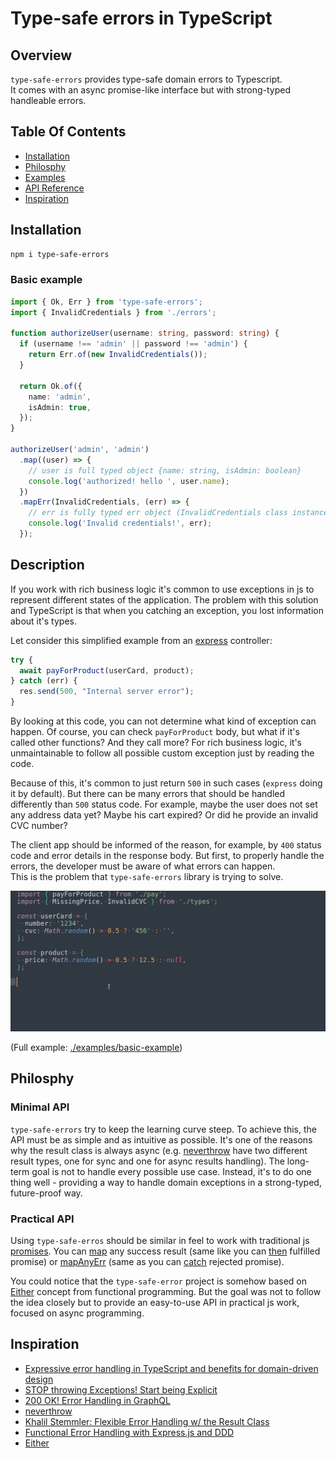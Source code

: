 # Type-safe errors in TypeScript

## Overview
`type-safe-errors` provides type-safe domain errors to Typescript.  
It comes with an async promise-like interface but with strong-typed handleable errors.

## Table Of Contents

* [Installation](#installation)
* [Philosphy](#philosphy)
* [Examples](./examples)
* [API Reference](./docs/REFERENCE.md)
* [Inspiration](#inspiration)

## Installation

```sh
npm i type-safe-errors
```

### Basic example

```ts
import { Ok, Err } from 'type-safe-errors';
import { InvalidCredentials } from './errors';

function authorizeUser(username: string, password: string) {
  if (username !== 'admin' || password !== 'admin') {
    return Err.of(new InvalidCredentials());
  }

  return Ok.of({
    name: 'admin',
    isAdmin: true,
  });
}

authorizeUser('admin', 'admin')
  .map((user) => {
    // user is full typed object {name: string, isAdmin: boolean}
    console.log('authorized! hello ', user.name);
  })
  .mapErr(InvalidCredentials, (err) => {
    // err is fully typed err object (InvalidCredentials class instance)
    console.log('Invalid credentials!', err);
  });
```

## Description
If you work with rich business logic it's common to use exceptions in js to represent different states of the application. The problem with this solution and TypeScript is that when you catching an exception, you lost information about it's types. 

Let consider this simplified example from an [express](https://expressjs.com/) controller:

```ts
try {
  await payForProduct(userCard, product);
} catch (err) {
  res.send(500, "Internal server error");
}
```

By looking at this code, you can not determine what kind of exception can happen.
Of course, you can check `payForProduct` body, but what if it's called other functions? And they call more? For rich business logic, it's unmaintainable to follow all
possible custom exception just by reading the code.  

Because of this, it's common to just return `500` in such cases (`express` doing it by default). But there can be many errors that should be handled differently than `500` status code. For example, maybe the user does not set any address data yet? Maybe his cart expired? Or did he provide an invalid CVC number?  

The client app should be informed of the reason, for example, by `400` status code and error details in the response body. But first, to properly handle the errors, the developer must be aware of what errors can happen.  
This is the problem that `type-safe-errors` library is trying to solve.  

![screen-gif](./docs/basic-example.gif)

(Full example: [./examples/basic-example](./examples/basic-example))

## Philosphy

### Minimal API
`type-safe-errors` try to keep the learning curve steep. To achieve this, the API must be as simple and as intuitive as possible. It's one of the reasons why the result class is always async (e.g. [neverthrow](https://github.com/supermacro/neverthrow) have two different result types, one for sync and one for async results handling).
The long-term goal is not to handle every possible use case. Instead, it's to do one thing well - providing a way to handle domain exceptions in a strong-typed, future-proof way.

### Practical API
Using `type-safe-erros` should be similar in feel to work with traditional js [promises](https://developer.mozilla.org/en-US/docs/Web/JavaScript/Reference/Global_Objects/Promise). You can [map](./docs/REFERENCE.md#okmapcallback) any success result (same like you can [then](https://developer.mozilla.org/en-US/docs/Web/JavaScript/Reference/Global_Objects/Promise/then) fulfilled promise) or [mapAnyErr](./docs/REFERENCE.md#errmapanyerrcallback) (same as you can [catch](https://developer.mozilla.org/en-US/docs/Web/JavaScript/Reference/Global_Objects/Promise/catch) rejected promise).

You could notice that the `type-safe-error` project is somehow based on [Either](https://github.com/sanctuary-js/sanctuary-either) concept from functional programming. But the goal was not to follow the idea closely but to provide an easy-to-use API in practical js work, focused on async programming.

## Inspiration
 - [Expressive error handling in TypeScript and benefits for domain-driven design](https://medium.com/inato/expressive-error-handling-in-typescript-and-benefits-for-domain-driven-design-70726e061c86)
 - [STOP throwing Exceptions! Start being Explicit](https://www.youtube.com/watch?v=4UEanbBaJy4&t=5s)
 - [200 OK! Error Handling in GraphQL](https://www.youtube.com/watch?v=A5-H6MtTvqk)
 - [neverthrow](https://github.com/supermacro/neverthrow)
 - [Khalil Stemmler: Flexible Error Handling w/ the Result Class](https://khalilstemmler.com/articles/enterprise-typescript-nodejs/handling-errors-result-class/)
 - [Functional Error Handling with Express.js and DDD](https://khalilstemmler.com/articles/enterprise-typescript-nodejs/functional-error-handling/)
 - [Either](https://github.com/sanctuary-js/sanctuary-either)
